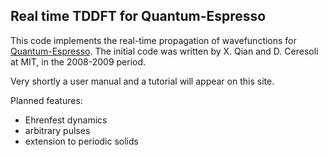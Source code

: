 ## Real time TDDFT for Quantum-Espresso ##

This code implements the real-time propagation of wavefunctions for
[Quantum-Espresso](http://www.quantum-espresso.org). The initial code
was written by X. Qian and D. Ceresoli at MIT, in the 2008-2009 period.

Very shortly a user manual and a tutorial will appear on this site.

Planned features:
  * Ehrenfest dynamics
  * arbitrary pulses
  * extension to periodic solids
